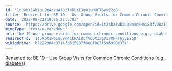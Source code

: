 ```yaml
---
id: '1tJXbX1wbIuu9m4ckHAi83fVDDXI3gO1vMHFT6yyE2q8'
title: 'Redirect to: BE 19 - Use Group Visits for Common Chronic Conditions (e.g., diabetes)'
date: '2022-08-21T19:26:27.379Z'
source: 'https://drive.google.com/open?id=1tJXbX1wbIuu9m4ckHAi83fVDDXI3gO1vMHFT6yyE2q8'
mimeType: 'text/x-markdown'
url: 'be-19-use-group-visits-for-common-chronic-conditions-e.g.,-diabetes.md'
redirectTo: '1tJXbX1wbIuu9m4ckHAi83fVDDXI3gO1vMHFT6yyE2q8'
wikigdrive: 'b7222904e37143b515987f6e0f083f595990e37a'
---
```

Renamed to: [BE 19 - Use Group Visits for Common Chronic Conditions (e.g., diabetes)](be-19-use-group-visits-for-common-chronic-conditions-e.g.,-diabetes.md)
